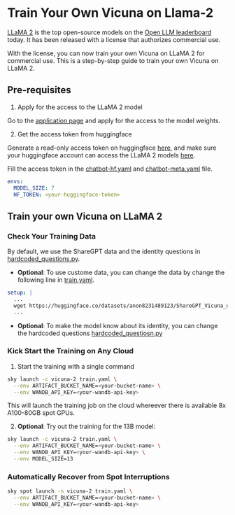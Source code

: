 # Train Your Own Vicuna on Llama-2

[LLaMA 2](https://github.com/facebookresearch/llama/tree/main) is the top open-source models on the [Open LLM leaderboard](https://huggingface.co/spaces/HuggingFaceH4/open_llm_leaderboard) today. It has been released with a license that authorizes commercial use.

With the license, you can now train your own Vicuna on LLaMA 2 for commercial use. This is a step-by-step guide to train your own Vicuna on LLaMA 2.

## Pre-requisites

1. Apply for the access to the LLaMA 2 model

Go to the [application page](https://ai.meta.com/resources/models-and-libraries/llama-downloads/) and apply for the access to the model weights.


2. Get the access token from huggingface

Generate a read-only access token on huggingface [here](https://huggingface.co/settings/token), and make sure your huggingface account can access the LLaMA 2 models [here](https://huggingface.co/meta-llama/Llama-2-7b-chat/tree/main).

Fill the access token in the [chatbot-hf.yaml](chatbot-hf.yaml) and [chatbot-meta.yaml](chatbot-meta.yaml) file.
```yaml
envs:
  MODEL_SIZE: 7
  HF_TOKEN: <your-huggingface-token>
```

## Train your own Vicuna on LLaMA 2


### Check Your Training Data

  By default, we use the ShareGPT data and the identity questions in [hardcoded_questions.py](./scripts/hardcoded_questions.py). 

  * **Optional**: To use custome data, you can change the data by change the following line in [train.yaml](train.yaml).

  ```yaml
  setup: |
    ...
    wget https://huggingface.co/datasets/anon8231489123/ShareGPT_Vicuna_unfiltered/resolve/main/ShareGPT_V3_unfiltered_cleaned_split.json  -O $HOME/data/sharegpt.json
    ...
  ```

  * **Optional**: To make the model know about its identity, you can change the hardcoded questions [hardcoded_questiosn.py](./scripts/hardcoded_questions.py)

### Kick Start the Training on Any Cloud

1. Start the training with a single command

  ```bash
  sky launch -c vicuna-2 train.yaml \
    --env ARTIFACT_BUCKET_NAME=<your-bucket-name> \
    --env WANDB_API_KEY=<your-wandb-api-key>
  ```

This will launch the training job on the cloud whereever there is available 8x A100-80GB spot GPUs. 

2. **Optional**: Try out the training for the 13B model:

  ```bash
  sky launch -c vicuna-2 train.yaml \
    --env ARTIFACT_BUCKET_NAME=<your-bucket-name> \
    --env WANDB_API_KEY=<your-wandb-api-key> \
    --env MODEL_SIZE=13
  ```

### Automatically Recover from Spot Interruptions

```bash
sky spot launch -n vicuna-2 train.yaml \
  --env ARTIFACT_BUCKET_NAME=<your-bucket-name> \
  --env WANDB_API_KEY=<your-wandb-api-key>
```

